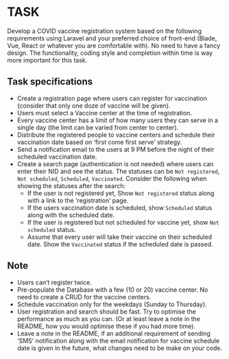 # TASK
Develop a COVID vaccine registration system based on the following requirements using Laravel and your preferred choice of front-end (Blade, Vue, React or whatever you are comfortable with). No need to have a fancy design. The functionality, coding style and completion within time is way more important for this task. 

## Task specifications
- Create a registration page where users can register for vaccination (consider that only one doze of vaccine will be given).
- Users must select a Vaccine center at the time of registration.
- Every vaccine center has a limit of how many users they can serve in a single day (the limit can be varied from center to center).
- Distribute the registered people to vaccine centers and schedule their vaccination date based on ‘first come first serve’ strategy.
- Send a notification email to the users at 9 PM before the night of their scheduled vaccination date.
- Create a search page (authentication is not needed) where users can enter their NID and see the status. The statuses can be `Not registered`, `Not scheduled`, `Scheduled`, `Vaccinated`. Consider the following when showing the statuses after the search:
    - If the user is not registered yet, Show `Not registered` status along with a link to the ‘registration’ page.
    - If the users vaccination date is scheduled, show `Scheduled` status along with the scheduled date.
    - If the user is registered but not scheduled for vaccine yet, show `Not scheduled` status.
    - Assume that every user will take their vaccine on their scheduled date. Show the `Vaccinated` status if the scheduled date is passed.

## Note
- Users can’t register twice.
- Pre-populate the Database with a few (10 or 20) vaccine center. No need to create a CRUD for the vaccine centers.
- Schedule vaccination only for the weekdays (Sunday to Thursday).
- User registration and search should be fast. Try to optimise the performance as much as you can. (Or at least leave a note in the README, how you would optimise these if you had more time).
- Leave a note in the README, if an additional requirement of sending ‘SMS’ notification along with the email notification for vaccine schedule date is given in the future, what changes need to be make on your code.